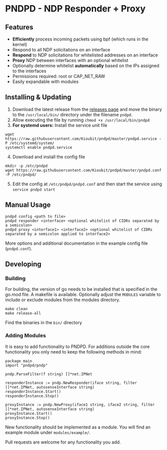 # PNDPD - NDP Responder + Proxy
## Features
- **Efficiently** process incoming packets using bpf (which runs in the kernel)
- Respond to all NDP solicitations on an interface
- **Respond** to NDP solicitations for whitelisted addresses on an interface
- **Proxy** NDP between interfaces with an optional whitelist
- Optionally determine whitelist **automatically** based on the IPs assigned to the interfaces 
- Permissions required: root or CAP_NET_RAW
- Easily expandable with modules

## Installing & Updating

1) Download the latest release from the [releases page](https://github.com/Kioubit/pndpd/releases) and move the binary to the ``/usr/local/bin/`` directory under the filename ``pndpd``.
2) Allow executing the file by running ``chmod +x /usr/local/bin/pndpd``
3) **For systemd users:** Install the service unit file
```` 
wget https://raw.githubusercontent.com/Kioubit/pndpd/master/pndpd.service -P /etc/systemd/system/
systemctl enable pndpd.service
```` 
4) Download and install the config file
```` 
mkdir -p /etc/pndpd
wget https://raw.githubusercontent.com/Kioubit/pndpd/master/pndpd.conf -P /etc/pndpd/
````
5) Edit the config at ``/etc/pndpd/pndpd.conf`` and then start the service using ``service pndpd start``

## Manual Usage
```` 
pndpd config <path to file>
pndpd responder <interface> <optional whitelist of CIDRs separated by a semicolon>
pndpd proxy <interface1> <interface2> <optional whitelist of CIDRs separated by a semicolon applied to interface2>
````
More options and additional documentation in the example config file (``pndpd.conf``).

## Developing

### Building
For building, the version of go needs to be installed that is specified in the go.mod file. A makefile is available. Optionally adjust the ``MODULES`` variable to include or exclude modules from the modules directory.
````
make clean
make release-all
```` 
Find the binaries in the ``bin/`` directory

### Adding Modules 
It is easy to add functionality to PNDPD. For additions outside the core functionality you only need to keep the following methods in mind:
```` 
package main
import "pndpd/pndp"

pndp.ParseFilter(f string) []*net.IPNet

responderInstance := pndp.NewResponder(iface string, filter []*net.IPNet, autosenseInterface string)
responderInstance.Start()
responderInstance.Stop()

proxyInstance := pndp.NewProxy(iface1 string, iface2 string, filter []*net.IPNet, autosenseInterface string)
proxyInstance.Start()
proxyInstance.Stop()
````
New functionality should be implemented as a module. You will find an example module under ``modules/example/``. 

Pull requests are welcome for any functionality you add.
